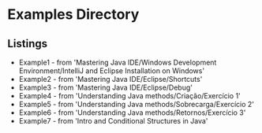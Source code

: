 # Examples Directory

## Listings

* Example1 - from 'Mastering Java IDE/Windows Development Environment/IntelliJ and Eclipse Installation on Windows'
* Example2 - from 'Mastering Java IDE/Eclipse/Shortcuts'
* Example3 - from 'Mastering Java IDE/Eclipse/Debug'
* Example4 - from 'Understanding Java methods/Criação/Exercício 1'
* Example5 - from 'Understanding Java methods/Sobrecarga/Exercício 2'
* Example6 - from 'Understanding Java methods/Retornos/Exercício 3'
* Example7 - from 'Intro and Conditional Structures in Java'
